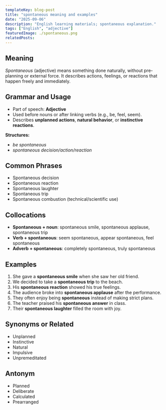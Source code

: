 ```yaml
---
templateKey: blog-post
title: "spontaneous meaning and examples"
date: "2025-09-06"
description: "English learning materials; spontaneous explanation."
tags: ["English", "adjective"]
featuredImage: ./spontaneous.png
relatedPosts:
---
```


## Meaning

_Spontaneous_ (adjective) means something done naturally, without pre-planning or external force. It describes actions, feelings, or reactions that happen freely and immediately.

## Grammar and Usage

- Part of speech: **Adjective**
- Used before nouns or after linking verbs (e.g., be, feel, seem).
- Describes **unplanned actions**, **natural behavior**, or **instinctive reactions**.

**Structures:**

- _be spontaneous_
- _spontaneous decision/action/reaction_

## Common Phrases

- Spontaneous decision
- Spontaneous reaction
- Spontaneous laughter
- Spontaneous trip
- Spontaneous combustion (technical/scientific use)

## Collocations

- **Spontaneous + noun**: spontaneous smile, spontaneous applause, spontaneous trip
- **Verb + spontaneous**: seem spontaneous, appear spontaneous, feel spontaneous
- **Adverb + spontaneous**: completely spontaneous, truly spontaneous

## Examples

1. She gave a **spontaneous smile** when she saw her old friend.
2. We decided to take a **spontaneous trip** to the beach.
3. His **spontaneous reaction** showed his true feelings.
4. The audience broke into **spontaneous applause** after the performance.
5. They often enjoy being **spontaneous** instead of making strict plans.
6. The teacher praised his **spontaneous answer** in class.
7. Their **spontaneous laughter** filled the room with joy.

## Synonyms or Related

- Unplanned
- Instinctive
- Natural
- Impulsive
- Unpremeditated

## Antonym

- Planned
- Deliberate
- Calculated
- Prearranged
